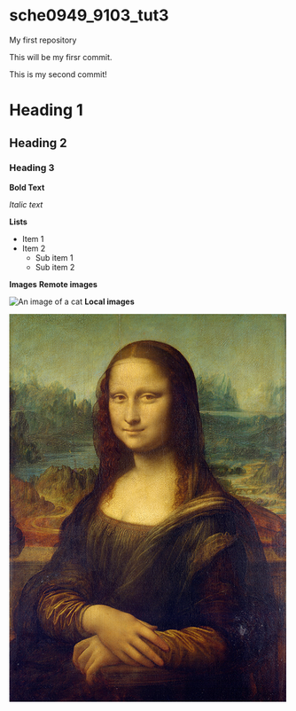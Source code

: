 # sche0949_9103_tut3
My first repository

This will be my firsr commit.

This is my second commit!

# Heading 1
## Heading 2
### Heading 3

**Bold Text**

*Italic text*

**Lists**

- Item 1
- Item 2
    - Sub item 1
    - Sub item 2

**Images**
**Remote images**

![An image of a cat](http://placekitten.com/200/300)
**Local images**

![The Mona Lisa](readmeimages/Mona_Lisa_by_Leonardo_da_Vinci_500_x_700.jpg)